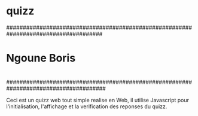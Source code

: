 # quizz


#####################################################################################
#
#         Ngoune Boris                                                              #
#
#
######################################################################################

Ceci est un quizz web tout simple realise en Web, il utilise Javascript pour l'initialisation, l'affichage et la verification des reponses du quizz. 
